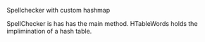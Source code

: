 
Spellchecker with custom hashmap

SpellChecker is has has the main method. 
HTableWords holds the implimination of a hash table. 
